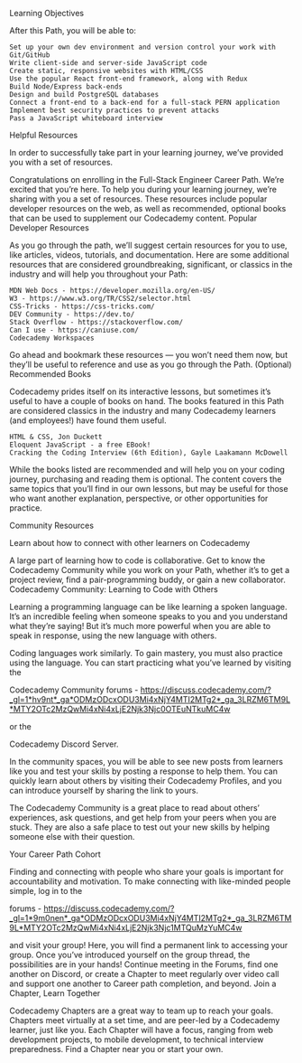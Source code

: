 Learning Objectives

After this Path, you will be able to:

    Set up your own dev environment and version control your work with Git/GitHub
    Write client-side and server-side JavaScript code
    Create static, responsive websites with HTML/CSS
    Use the popular React front-end framework, along with Redux
    Build Node/Express back-ends
    Design and build PostgreSQL databases
    Connect a front-end to a back-end for a full-stack PERN application
    Implement best security practices to prevent attacks
    Pass a JavaScript whiteboard interview


Helpful Resources

In order to successfully take part in your learning journey, we’ve provided you with a set of resources.

Congratulations on enrolling in the Full-Stack Engineer Career Path. We’re excited that you’re here. To help you during your learning journey, we’re sharing with you a set of resources. These resources include popular developer resources on the web, as well as recommended, optional books that can be used to supplement our Codecademy content.
Popular Developer Resources

As you go through the path, we’ll suggest certain resources for you to use, like articles, videos, tutorials, and documentation. Here are some additional resources that are considered groundbreaking, significant, or classics in the industry and will help you throughout your Path:

    MDN Web Docs - https://developer.mozilla.org/en-US/
    W3 - https://www.w3.org/TR/CSS2/selector.html
    CSS-Tricks - https://css-tricks.com/
    DEV Community - https://dev.to/
    Stack Overflow - https://stackoverflow.com/
    Can I use - https://caniuse.com/
    Codecademy Workspaces

Go ahead and bookmark these resources — you won’t need them now, but they’ll be useful to reference and use as you go through the Path.
(Optional) Recommended Books

Codecademy prides itself on its interactive lessons, but sometimes it’s useful to have a couple of books on hand. The books featured in this Path are considered classics in the industry and many Codecademy learners (and employees!) have found them useful.

    HTML & CSS, Jon Duckett
    Eloquent JavaScript - a free EBook!
    Cracking the Coding Interview (6th Edition), Gayle Laakamann McDowell

While the books listed are recommended and will help you on your coding journey, purchasing and reading them is optional. The content covers the same topics that you’ll find in our own lessons, but may be useful for those who want another explanation, perspective, or other opportunities for practice. 




Community Resources

Learn about how to connect with other learners on Codecademy

A large part of learning how to code is collaborative. Get to know the Codecademy Community while you work on your Path, whether it’s to get a project review, find a pair-programming buddy, or gain a new collaborator.
Codecademy Community: Learning to Code with Others

Learning a programming language can be like learning a spoken language. It’s an incredible feeling when someone speaks to you and you understand what they’re saying! But it’s much more powerful when you are able to speak in response, using the new language with others.

Coding languages work similarly. To gain mastery, you must also practice using the language. You can start practicing what you’ve learned by visiting the 

Codecademy Community forums - https://discuss.codecademy.com/?_gl=1*hv9nt*_ga*ODMzODcxODU3Mi4xNjY4MTI2MTg2*_ga_3LRZM6TM9L*MTY2OTc2MzQwMi4xNi4xLjE2Njk3Njc0OTEuNTkuMC4w

or the 

Codecademy Discord Server. 

In the community spaces, you will be able to see new posts from learners like you and test your skills by posting a response to help them. You can quickly learn about others by visiting their Codecademy Profiles, and you can introduce yourself by sharing the link to yours.

The Codecademy Community is a great place to read about others’ experiences, ask questions, and get help from your peers when you are stuck. They are also a safe place to test out your new skills by helping someone else with their question.

Your Career Path Cohort

Finding and connecting with people who share your goals is important for accountability and motivation. To make connecting with like-minded people simple, log in to the 

forums - https://discuss.codecademy.com/?_gl=1*9m0nen*_ga*ODMzODcxODU3Mi4xNjY4MTI2MTg2*_ga_3LRZM6TM9L*MTY2OTc2MzQwMi4xNi4xLjE2Njk3Njc1MTQuMzYuMC4w  

and visit your group! Here, you will find a permanent link to accessing your group. Once you’ve introduced yourself on the group thread, the possibilities are in your hands! Continue meeting in the Forums, find one another on Discord, or create a Chapter to meet regularly over video call and support one another to Career path completion, and beyond.
Join a Chapter, Learn Together

Codecademy Chapters are a great way to team up to reach your goals. Chapters meet virtually at a set time, and are peer-led by a Codecademy learner, just like you. Each Chapter will have a focus, ranging from web development projects, to mobile development, to technical interview preparedness. Find a Chapter near you or start your own. 